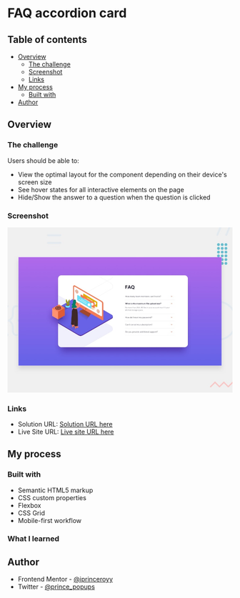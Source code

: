 # FAQ accordion card

## Table of contents

-   [Overview](#overview)
    -   [The challenge](#the-challenge)
    -   [Screenshot](#screenshot)
    -   [Links](#links)
-   [My process](#my-process)
    -   [Built with](#built-with)
-   [Author](#author)

## Overview

### The challenge

Users should be able to:

-   View the optimal layout for the component depending on their device's screen size
-   See hover states for all interactive elements on the page
-   Hide/Show the answer to a question when the question is clicked

### Screenshot

![](./assets/design/desktop-preview.jpg)

### Links

-   Solution URL: [Solution URL here](https://github.com/iprinceroyy/FAQ-accordion-card)
-   Live Site URL: [Live site URL here](https://faq-card-prince.netlify.app/)

## My process

### Built with

-   Semantic HTML5 markup
-   CSS custom properties
-   Flexbox
-   CSS Grid
-   Mobile-first workflow

### What I learned

## Author

-   Frontend Mentor - [@iprinceroyy](https://www.frontendmentor.io/profile/iprinceroyy)
-   Twitter - [@prince_popups](https://www.twitter.com/prince_popups)

